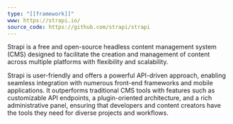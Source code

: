 ```yaml
---
type: "[[framework]]"
www: https://strapi.io/
source_code: https://github.com/strapi/strapi
---
```


Strapi is a free and open-source headless content management system (CMS) designed to facilitate the creation and management of content across multiple platforms with flexibility and scalability.

Strapi is user-friendly and offers a powerful API-driven approach, enabling seamless integration with numerous front-end frameworks and mobile applications. It outperforms traditional CMS tools with features such as customizable API endpoints, a plugin-oriented architecture, and a rich administrative panel, ensuring that developers and content creators have the tools they need for diverse projects and workflows.